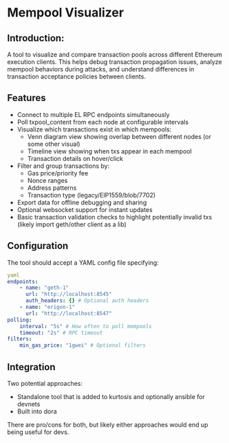 # Mempool Visualizer

## Introduction:
A tool to visualize and compare transaction pools across different Ethereum execution clients. This helps debug transaction propagation issues, analyze mempool behaviors during attacks, and understand differences in transaction acceptance policies between clients.

## Features
- Connect to multiple EL RPC endpoints simultaneously
- Poll txpool_content from each node at configurable intervals
- Visualize which transactions exist in which mempools:
  - Venn diagram view showing overlap between different nodes (or some other visual)
  - Timeline view showing when txs appear in each mempool
  - Transaction details on hover/click
- Filter and group transactions by:
  - Gas price/priority fee
  - Nonce ranges
  - Address patterns
  - Transaction type (legacy/EIP1559/blob/7702)
- Export data for offline debugging and sharing
- Optional websocket support for instant updates
- Basic transaction validation checks to highlight potentially invalid txs (likely import geth/other client as a lib)

## Configuration
The tool should accept a YAML config file specifying:
```yaml
yaml
endpoints:
    - name: "geth-1"
      url: "http://localhost:8545"
      auth_headers: {} # Optional auth headers
    - name: "erigon-1"
      url: "http://localhost:8547"
polling:
    interval: "5s" # How often to poll mempools
    timeout: "2s" # RPC timeout
filters:
    min_gas_price: "1gwei" # Optional filters
```

## Integration
Two potential approaches:
- Standalone tool that is added to kurtosis and optionally ansible for devnets
- Built into dora

There are pro/cons for both, but likely either approaches would end up being useful for devs.